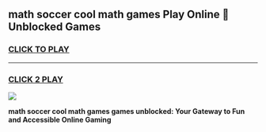 
## math soccer cool math games Play Online 👋 Unblocked Games
<h3>
<a href="https://news.freeplayer.one?title=math_soccer_cool_math_games&ref=17CMG">CLICK TO PLAY</a></h3>
<hr>

<h3>
<a href="https://news.freeplayer.one?title=math_soccer_cool_math_games&ref=17CMG">CLICK 2 PLAY</a>
  
</h3>

<a href="https://news.freeplayer.one?title=math_soccer_cool_math_games&ref=17CMG/"><img src="https://clearcache.store/games.png"></a>


**math soccer cool math games games unblocked: Your Gateway to Fun and Accessible Online Gaming**
